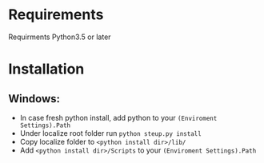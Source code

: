 # Requirements

Requirments Python3.5 or later

# Installation

## Windows:

- In case fresh python install, add python to your `(Enviroment Settings).Path`
- Under localize root folder run `python steup.py install`
- Copy localize folder to `<python install dir>/lib/`
- Add `<python install dir>/Scripts` to your `(Enviroment Settings).Path`
